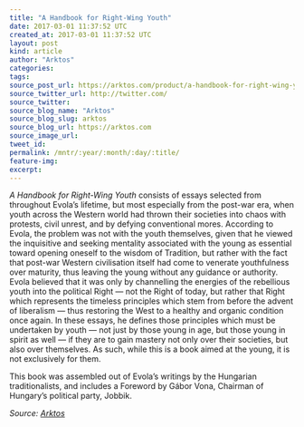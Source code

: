 ```yaml
---
title: "A Handbook for Right-Wing Youth"
date: 2017-03-01 11:37:52 UTC
created_at: 2017-03-01 11:37:52 UTC
layout: post
kind: article
author: "Arktos"
categories: 
tags: 
source_post_url: https://arktos.com/product/a-handbook-for-right-wing-youth/
source_twitter_url: http://twitter.com/
source_twitter: 
source_blog_name: "Arktos"
source_blog_slug: arktos
source_blog_url: https://arktos.com
source_image_url: 
tweet_id:
permalink: /mntr/:year/:month/:day/:title/
feature-img: 
excerpt:
---
```

<p><em>A Handbook for Right-Wing Youth </em>consists of essays selected from throughout Evola’s lifetime, but most especially from the post-war era, when youth across the Western world had thrown their societies into chaos with protests, civil unrest, and by defying conventional mores. According to Evola, the problem was not with the youth themselves, given that he viewed the inquisitive and seeking mentality associated with the young as essential toward opening oneself to the wisdom of Tradition, but rather with the fact that post-war Western civilisation itself had come to venerate youthfulness over maturity, thus leaving the young without any guidance or authority. Evola believed that it was only by channelling the energies of the rebellious youth into the political Right — not the Right of today, but rather that Right which represents the timeless principles which stem from before the advent of liberalism — thus restoring the West to a healthy and organic condition once again. In these essays, he defines those principles which must be undertaken by youth — not just by those young in age, but those young in spirit as well — if they are to gain mastery not only over their societies, but also over themselves. As such, while this is a book aimed at the young, it is not exclusively for them.</p>
<p>This book was assembled out of Evola’s writings by the Hungarian traditionalists, and includes a Foreword by Gábor Vona, Chairman of Hungary’s political party, Jobbik.</p><div class="">
    <i>Source: <a href="https://arktos.com">Arktos</a></i>
</div>
